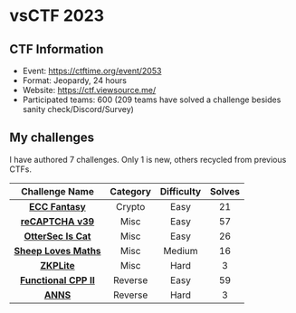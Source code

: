 # vsCTF 2023

## CTF Information

- Event: https://ctftime.org/event/2053
- Format: Jeopardy, 24 hours
- Website: https://ctf.viewsource.me/
- Participated teams: 600 (209 teams have solved a challenge besides sanity check/Discord/Survey)

## My challenges

I have authored 7 challenges. Only 1 is new, others recycled from previous CTFs.

| Challenge Name                                                        | Category  | Difficulty | Solves |
| :--------------: | :----------: |  :------:  | :----: |
| [**ECC Fantasy**](./crypto_ecc-fantasy/)                              | Crypto    | Easy       | 21     |
| [**reCAPTCHA v39**](./misc_recaptcha-v39/)                            | Misc      | Easy       | 57     |
| [**OtterSec Is Cat**](./misc_ottersec-is-cat/)                        | Misc      | Easy       | 26     |
| [**Sheep Loves Maths**](./misc_sheep-loves-maths/)                    | Misc      | Medium     | 16     |
| [**ZKPLite**](./misc_zkplite/)                                        | Misc      | Hard       | 3      |
| [**Functional CPP II**](./rev_functional-cpp-II/)                     | Reverse   | Easy       | 59     |
| [**ANNS**](./rev_anns/)                                               | Reverse   | Hard       | 3      |